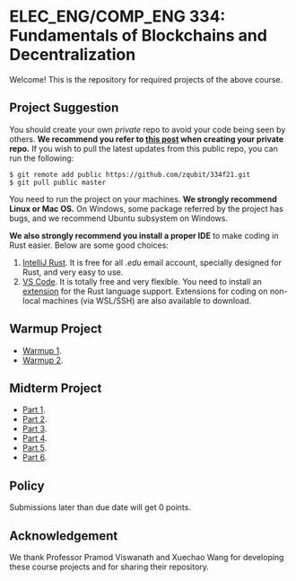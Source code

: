 # ELEC_ENG/COMP_ENG 334: Fundamentals of Blockchains and Decentralization

Welcome! This is the repository for required projects of the above course.

## Project Suggestion
You should create your own *private* repo to avoid your code being seen by others. **We recommend you refer to [this post](https://medium.com/@bilalbayasut/github-how-to-make-a-fork-of-public-repository-private-6ee8cacaf9d3) when creating your private repo.** If you wish to pull the latest updates from this public repo, you can run the following:
```
$ git remote add public https://github.com/zqubit/334f21.git
$ git pull public master
```

You need to run the project on your machines. **We strongly recommend Linux or Mac OS.** On Windows, some package referred by the project has bugs, and we recommend Ubuntu subsystem on Windows.

**We also strongly recommend you install a proper IDE** to make coding in Rust easier. Below are some good choices:
1. [IntelliJ Rust](https://www.jetbrains.com/rust/). It is free for all _.edu_ email account, specially designed for Rust, and very easy to use.
2. [VS Code](https://code.visualstudio.com/). It is totally free and very flexible. You need to install an [extension](https://marketplace.visualstudio.com/items?itemName=rust-lang.rust) for the Rust language support. Extensions for coding on non-local machines (via WSL/SSH) are also available to download.


## Warmup Project

- [Warmup 1](Warmup1).
- [Warmup 2](Warmup2).

## Midterm Project

- [Part 1](MidtermProject1).
- [Part 2](MidtermProject2).
- [Part 3](MidtermProject3).
- [Part 4](MidtermProject4).
- [Part 5](MidtermProject5).
- [Part 6](MidtermProject6).

## Policy
Submissions later than due date will get 0 points.

## Acknowledgement
We thank Professor Pramod Viswanath and Xuechao Wang for developing these course projects and for sharing their repository.
